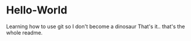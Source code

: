 # Hello-World
Learning how to use git so I don't become a dinosaur
That's it.. that's the whole readme.
